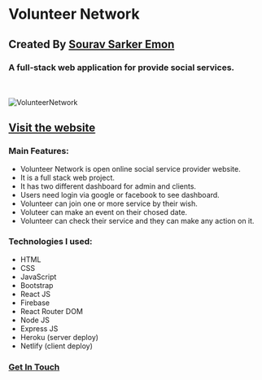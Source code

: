 
# Volunteer Network
## Created By [Sourav Sarker Emon](https://hiresourav.netlify.app/)
### A full-stack web application for provide social services.
 <br> <br>
![VolunteerNetwork](https://i.ibb.co/VQcvyVQ/Volunteer-Network.png)


## [Visit the website](https://volunteernetwork.netlify.app/)

### Main Features:
- Volunteer Network is open online social service provider website.
- It is a full stack web project.
- It has two different dashboard for admin and clients.
- Users need login via google or facebook to see dashboard.
- Volunteer can join one or more service by their wish.
- Voluteer can make an event on their chosed date.
- Volunteer can check their service and they can make any action on it.


### Technologies I used: 
- HTML
- CSS
- JavaScript
- Bootstrap
- React JS
- Firebase
- React Router DOM
- Node JS
- Express JS
- Heroku (server deploy)
- Netlify (client deploy)

### [Get In Touch](https://hiresourav.netlify.app/)
